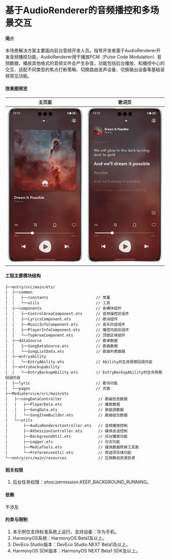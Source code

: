 # 基于AudioRenderer的音频播控和多场景交互

#### 简介

本场景解决方案主要面向前台音频开发人员。指导开发者基于AudioRenderer开发音频播控功能，AudioRenderer用于播放PCM（Pulse Code Modulation）音频数据，播放其他格式的音频文件会产生杂音。功能包括后台播放、和播控中心的交互、适配不同类型的焦点打断策略、切换路由发声设备、切换输出设备等基础音频常见功能。

#### 效果图预览

| 主页面                                  | 歌词页                                   |
|--------------------------------------|---------------------------------------|
| ![](screenshots/device/MainPage.png) | ![](screenshots/device/LyricPage.png) |

#### 工程主要模块结构

```
├──entry/src/main/ets/
│  ├──common
│  │   ├──constants                     // 常量
│  │   └──utils                         // 工具
│  ├──components                        // 各模块组件
│  │   ├──ControlAreaComponent.ets      // 音频操控区组件
│  │   ├──LyricsComponent.ets           // 歌词组件
│  │   ├──MusicInfoComponent.ets        // 音乐内容组件
│  │   ├──PlayerInfoComponent.ets       // 播控内容区组件
│  │   └──TopAreaComponent.ets          // 顶部区域组件
│  ├──dataSource                        // 歌单数据
│  │   ├──SongDataSource.ets            // 歌曲数据
│  │   └──SongListData.ets              // 歌曲列表数据
│  ├──entryability
│  │   └──EntryAbility.ets              // Ability的生命周期回调内容
│  ├──entrybackupability
│  │   └──EntryBackupAbility.ets        // EntryBackupAbility的生命周期回调内容
│  ├──lyric                             // 歌词功能
│  └──pages                             // 页面
├──MediaService/src/main/ets
│   ├──songDataController                // 歌曲信息数据
│   │   ├──PlayerData.ets                // 播放数据
│   │   ├──SongData.ets                  // 歌曲源数据
│   │   └──SongItemBuilder.ets           // 歌曲组合数据
│   └──utils
│       ├──AudioRendererController.ets   // 音频播放控制
│       ├──AVSessionController.ets       // 媒体会话控制
│       ├──BackgroundUtil.ets            // 后台播放功能
│       ├──Logger.ets                    // 日志功能
│       ├──MediaTools.ets                // 媒体数据转换工具类
│       └──PreferencesUtil.ets           // 首选项存储功能
└──entry/src/main/resources              // 应用静态资源目录
```

#### 相关权限

1. 后台任务权限：ohos.permission.KEEP_BACKGROUND_RUNNING。

#### 依赖

不涉及

#### 约束与限制

1. 本示例仅支持标准系统上运行，支持设备：华为手机。
2. HarmonyOS系统：HarmonyOS Beta1及以上。
3. DevEco Studio版本：DevEco Studio NEXT Beta1及以上。
4. HarmonyOS SDK版本：HarmonyOS NEXT Beta1 SDK及以上。







